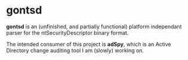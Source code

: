 # gontsd

**gontsd** is an (unfinished, and partially functional) platform independant parser for the ntSecurityDescriptor binary format.

The intended consumer of this project is **adSpy**, which is an Active Directory change auditing tool I am (slowly) working on.